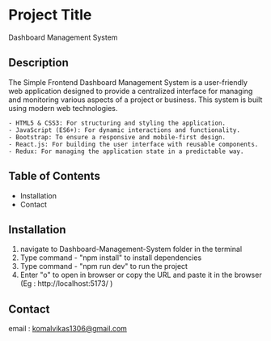 # Project Title
Dashboard Management System

## Description
The Simple Frontend Dashboard Management System is a user-friendly web application designed to provide a centralized interface for managing and monitoring various aspects of a project or business. This system is built using modern web technologies.

    - HTML5 & CSS3: For structuring and styling the application.
    - JavaScript (ES6+): For dynamic interactions and functionality.
    - Bootstrap: To ensure a responsive and mobile-first design.
    - React.js: For building the user interface with reusable components.
    - Redux: For managing the application state in a predictable way.


## Table of Contents
- Installation
- Contact

## Installation
1. navigate to Dashboard-Management-System folder in the terminal
2. Type command - "npm install" to install dependencies
3. Type command - "npm run dev" to run the project
4. Enter "o" to open in browser 
        or 
copy the URL and paste it in the browser (Eg : http://localhost:5173/ )

## Contact
email : komalvikas1306@gmail.com
